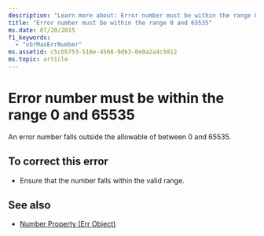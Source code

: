 ```yaml
---
description: "Learn more about: Error number must be within the range 0 and 65535"
title: "Error number must be within the range 0 and 65535"
ms.date: 07/20/2015
f1_keywords: 
  - "vbrMaxErrNumber"
ms.assetid: c5cb5753-516e-4568-9d63-0e9a2a4c5812
ms.topic: article
---
```

# Error number must be within the range 0 and 65535

An error number falls outside the allowable of between 0 and 65535.  
  
## To correct this error  
  
- Ensure that the number falls within the valid range.  
  
## See also

- [Number Property (Err Object)](xref:Microsoft.VisualBasic.ErrObject.Number%2A)
